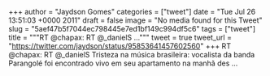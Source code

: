 
+++
author = "Jaydson Gomes"
categories = ["tweet"]
date = "Tue Jul 26 13:51:03 +0000 2011"
draft = false
image = "No media found for this Tweet"
slug = "5aef47b5f7044ec798445e7ed1bf149c994df5c6"
tags = ["tweet"]
title = """RT @chapax: RT @_danielS ..."""
tweet = true
tweet_url = "https://twitter.com/jaydson/status/95853641457602560"
+++
RT @chapax: RT @_danielS Tristeza na música brasileira: vocalista da banda Parangolé foi encontrado vivo em seu apartamento na manhã des ...
